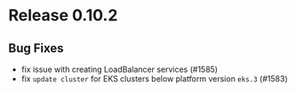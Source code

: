 # Release 0.10.2

## Bug Fixes

- fix issue with creating LoadBalancer services (#1585)
- fix `update cluster` for EKS clusters below platform version `eks.3` (#1583)

